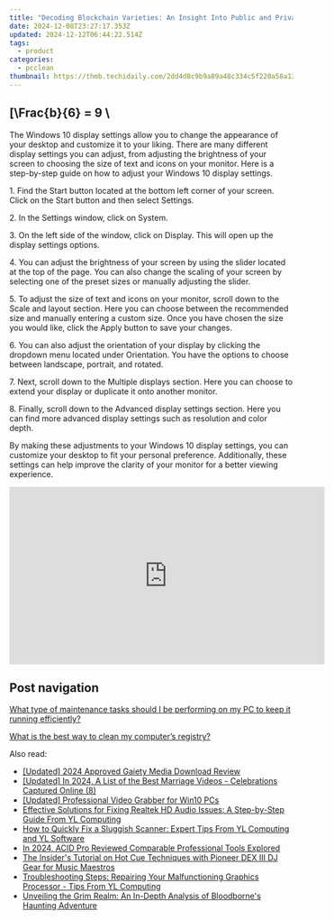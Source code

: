 ```yaml
---
title: "Decoding Blockchain Varieties: An Insight Into Public and Private Chains with YL Software Expertise"
date: 2024-12-08T23:27:17.353Z
updated: 2024-12-12T06:44:22.514Z
tags:
  - product
categories:
  - pcclean
thumbnail: https://thmb.techidaily.com/2dd4d8c9b9a89a48c334c5f220a58a13ed27cebc631991e7d2875a1b4897165f.jpg
---
```


## \[\Frac{b}{6} = 9 \

The Windows 10 display settings allow you to change the appearance of your desktop and customize it to your liking. There are many different display settings you can adjust, from adjusting the brightness of your screen to choosing the size of text and icons on your monitor. Here is a step-by-step guide on how to adjust your Windows 10 display settings. 

1\. Find the Start button located at the bottom left corner of your screen. Click on the Start button and then select Settings.

2\. In the Settings window, click on System.

3\. On the left side of the window, click on Display. This will open up the display settings options. 

4\. You can adjust the brightness of your screen by using the slider located at the top of the page. You can also change the scaling of your screen by selecting one of the preset sizes or manually adjusting the slider.

5\. To adjust the size of text and icons on your monitor, scroll down to the Scale and layout section. Here you can choose between the recommended size and manually entering a custom size. Once you have chosen the size you would like, click the Apply button to save your changes.

6\. You can also adjust the orientation of your display by clicking the dropdown menu located under Orientation. You have the options to choose between landscape, portrait, and rotated.

7\. Next, scroll down to the Multiple displays section. Here you can choose to extend your display or duplicate it onto another monitor.

8\. Finally, scroll down to the Advanced display settings section. Here you can find more advanced display settings such as resolution and color depth. 

By making these adjustments to your Windows 10 display settings, you can customize your desktop to fit your personal preference. Additionally, these settings can help improve the clarity of your monitor for a better viewing experience.

<!-- affiliate ads begin -->
<iframe width="560" height="315" src="https://www.youtube.com/embed/MTb4xHzeQEk?si=9Sqq-gFWnHc8x3_P" title="YouTube video player" frameborder="0" allow="accelerometer; autoplay; clipboard-write; encrypted-media; gyroscope; picture-in-picture; web-share" referrerpolicy="strict-origin-when-cross-origin" allowfullscreen></iframe>
<!-- affiliate ads end -->

## Post navigation

[What type of maintenance tasks should I be performing on my PC to keep it running efficiently?](https://tools.techidaily.com/pcclean/products/)

[What is the best way to clean my computer’s registry?](https://tools.techidaily.com/pcclean/products/)

<ins class="adsbygoogle"
     style="display:block"
     data-ad-format="autorelaxed"
     data-ad-client="ca-pub-7571918770474297"
     data-ad-slot="1223367746"></ins>

<ins class="adsbygoogle"
     style="display:block"
     data-ad-client="ca-pub-7571918770474297"
     data-ad-slot="8358498916"
     data-ad-format="auto"
     data-full-width-responsive="true"></ins>

<span class="atpl-alsoreadstyle">Also read:</span>
<div><ul>
<li><a href="https://vp-tips.techidaily.com/updated-2024-approved-gaiety-media-download-review/"><u>[Updated] 2024 Approved Gaiety Media Download Review</u></a></li>
<li><a href="https://facebook-video-footage.techidaily.com/updated-in-2024-a-list-of-the-best-marriage-videos-celebrations-captured-online-8/"><u>[Updated] In 2024, A List of the Best Marriage Videos - Celebrations Captured Online (8)</u></a></li>
<li><a href="https://screen-recording.techidaily.com/updated-professional-video-grabber-for-win10-pcs/"><u>[Updated] Professional Video Grabber for Win10 PCs</u></a></li>
<li><a href="https://discover-bits.techidaily.com/effective-solutions-for-fixing-realtek-hd-audio-issues-a-step-by-step-guide-from-yl-computing/"><u>Effective Solutions for Fixing Realtek HD Audio Issues: A Step-by-Step Guide From YL Computing</u></a></li>
<li><a href="https://discover-bits.techidaily.com/how-to-quickly-fix-a-sluggish-scanner-expert-tips-from-yl-computing-and-yl-software/"><u>How to Quickly Fix a Sluggish Scanner: Expert Tips From YL Computing and YL Software</u></a></li>
<li><a href="https://extra-tips.techidaily.com/in-2024-acid-pro-reviewed-comparable-professional-tools-explored/"><u>In 2024, ACID Pro Reviewed Comparable Professional Tools Explored</u></a></li>
<li><a href="https://discover-bits.techidaily.com/the-insiders-tutorial-on-hot-cue-techniques-with-pioneer-dex-iii-dj-gear-for-music-maestros/"><u>The Insider's Tutorial on Hot Cue Techniques with Pioneer DEX III DJ Gear for Music Maestros</u></a></li>
<li><a href="https://discover-bits.techidaily.com/troubleshooting-steps-repairing-your-malfunctioning-graphics-processor-tips-from-yl-computing/"><u>Troubleshooting Steps: Repairing Your Malfunctioning Graphics Processor - Tips From YL Computing</u></a></li>
<li><a href="https://buynow-help.techidaily.com/unveiling-the-grim-realm-an-in-depth-analysis-of-bloodbornes-haunting-adventure/"><u>Unveiling the Grim Realm: An In-Depth Analysis of Bloodborne's Haunting Adventure</u></a></li>
</ul></div>

